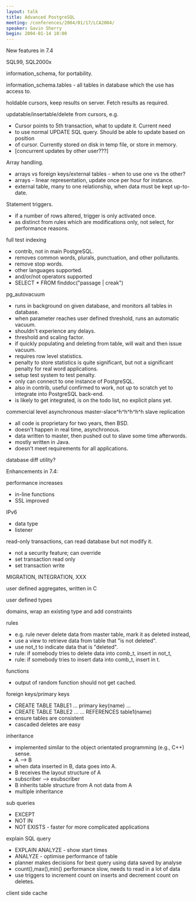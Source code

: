 ```yaml
---
layout: talk
title: Advanced PostgreSQL
meeting: /conferences/2004/01/17/LCA2004/
speaker: Gavin Sherry
begin: 2004-01-14 10:00
---
```

New features in 7.4

SQL99, SQL2000x

information\_schema, for portability.

information\_schema.tables - all tables in database which the use has access to.

holdable cursors, keep results on server. Fetch results as required.

updatable/insertable/delete from cursors, e.g.

* Cursor points to 5th transaction, what to update it. Current need
* to use normal UPDATE SQL query. Should be able to update based on position
* of cursor. Currently stored on disk in temp file, or store in memory.
* [concurrent updates by other user???]

Array handling.

* arrays vs foreign keys/external tables - when to use one vs the other?
* arrays - linear representation, update once per hour for instance.
* external table, many to one relationship, when data must be kept up-to-date.

Statement triggers.

* if a number of rows altered, trigger is only activated once.
* as distinct from rules which are modifications only, not select, for performance reasons.

full test indexing

* contrib, not in main PostgreSQL.
* removes common words, plurals, punctuation, and other pollutants.
* remove stop words.
* other languages supported.
* and/or/not operators supported
* SELECT * FROM finddoc("passage \| creak")

pg_autovacuum

* runs in background on given database, and monitors all tables in database.
* when parameter reaches user defined threshold, runs an automatic vacuum.
* shouldn't experience any delays.
* threshold and scaling factor.
* if quickly populating and deleting from table, will wait and then issue vacuum.
* requires row level statistics.
* penalty to store statistics is quite significant, but not a significant penalty for real word applications.
* setup test system to test penalty.
* only can connect to one instance of PostgreSQL.
* also in contrib, useful confirmed to work, not up to scratch yet to integrate into PostgreSQL back-end.
* is likely to get integrated, is on the todo list, no explicit plans yet.

commercial level asynchronous master-slace^h^h^h^h^h slave replication

* all code is proprietary for two years, then BSD.
* doesn't happen in real time, asynchronous.
* data written to master, then pushed out to slave some time afterwords.
* mostly written in Java.
* doesn't meet requirements for all applications.

database diff utility?

Enhancements in 7.4:

performance increases

* in-line functions
* SSL improved

IPv6

* data type
* listener

read-only transactions, can read database but not modify it.

* not a security feature; can override
* set transaction read only
* set transaction write

MIGRATION, INTEGRATION, XXX

user defined aggregates, written in C

user defined types

domains, wrap an existing type and add constraints

rules

* e.g. rule never delete data from master table, mark it as deleted instead,
* use a view to retrieve data from table that "is not deleted".
* use not_t to indicate data that is "deleted".
* rule: if somebody tries to delete data into comb_t, insert in not_t,
* rule: if somebody tries to insert data into comb_t, insert in t.

functions

* output of random function should not get cached.

foreign keys/primary keys

* CREATE TABLE TABLE1 ... primary key(name) ...
* CREATE TABLE TABLE2 ... ... REFERENCES table1(name)
* ensure tables are consistent
* cascaded deletes are easy

inheritance

* implemented similar to the object orientated programming (e.g., C++) sense.
* A  --> B
* when data inserted in B, data goes into A.
* B receives the layout structure of A
* subscriber --> esubscriber
* B inherits table structure from A not data from A
* multiple inheritance

sub queries

* EXCEPT
* NOT IN
* NOT EXISTS - faster for more complicated applications

explain SQL query

* EXPLAIN ANALYZE - show start times
* ANALYZE - optimise performance of table
* planner makes decisions for best query using data saved by analyse
* count(),max(),min() performance slow, needs to read in a lot of data
* use triggers to increment count on inserts and decrement count on deletes.

client side cache
